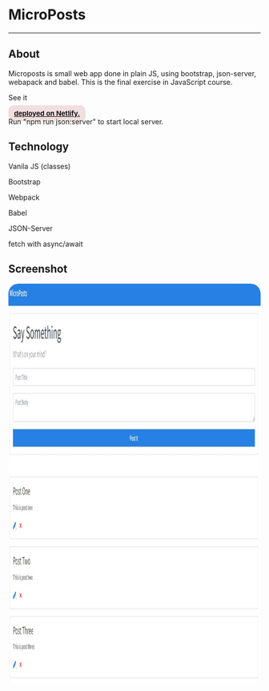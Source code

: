 # MicroPosts


---

## About

<p>Microposts is small web app done in plain JS, using bootstrap, json-server, webapack and babel. This is the final exercise in JavaScript course.</p>

<p>See it <div><a href="https://harmonious-nasturtium-d540d5.netlify.app/" target="_blank" rel="noopener noreferrer"
    style="padding:0.5rem 0.7rem;
    color: black;
    background: #F1DEDE;
    border-radius:10px;
    font-size:0.85rem;
    font-weight:600;">deployed on Netlify.</a> <br/> 
</div>
Run "npm run json:server" to start local server.</p>



## Technology

<p>Vanila JS (classes)</p>
<p>Bootstrap</p>
<p>Webpack</p>
<p>Babel</p>
<p>JSON-Server</p>
<p>fetch with async/await</p>

## Screenshot

<img src="/screenshot.jpg" height="800" style="border-radius:20px;margin-bottom:2rem;" />

